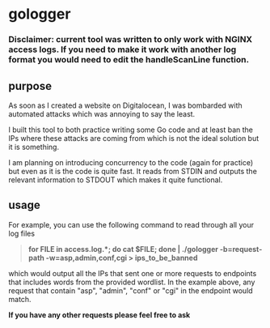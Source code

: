 # gologger

### Disclaimer: current tool was written to only work with NGINX access logs. If you need to make it work with another log format you would need to edit the handleScanLine function.

## purpose
As soon as I created a website on Digitalocean, I was bombarded with automated attacks which was annoying to say the least.

I built this tool to both practice writing some Go code and at least ban the IPs where these attacks are coming from which is not the ideal solution but it is something.

I am planning on introducing concurrency to the code (again for practice) but even as it is the code is quite fast.
It reads from STDIN and outputs the relevant information to STDOUT which makes it quite functional.

## usage
For example, you can use the following command to read through all your log files

> **for FILE in access.log.\*; do cat $FILE; done | ./gologger -b=request-path -w=asp,admin,conf,cgi > ips_to_be_banned**

which would output all the IPs that sent one or more requests to endpoints that includes words from the provided wordlist. In the example above, any request that contain "asp", "admin", "conf" or "cgi" in the endpoint would match.

**If you have any other requests please feel free to ask**
 